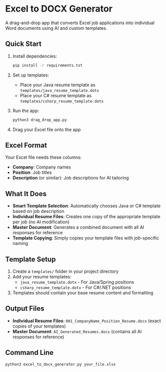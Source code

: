 # Excel to DOCX Generator

A drag-and-drop app that converts Excel job applications into individual Word documents using AI and custom templates.

## Quick Start

1. Install dependencies:
   ```bash
   pip install -r requirements.txt
   ```

2. Set up templates:
   - Place your Java resume template as `templates/java_resume_template.dotx`
   - Place your C# resume template as `templates/csharp_resume_template.dotx`

3. Run the app:
   ```bash
   python3 drag_drop_app.py
   ```

4. Drag your Excel file onto the app

## Excel Format

Your Excel file needs these columns:
- **Company**: Company names
- **Position**: Job titles
- **Description** (or similar): Job descriptions for AI tailoring

## What It Does

- **Smart Template Selection**: Automatically chooses Java or C# template based on job description
- **Individual Resume Files**: Creates one copy of the appropriate template per job (no AI modification)
- **Master Document**: Generates a combined document with all AI responses for reference
- **Template Copying**: Simply copies your template files with job-specific naming

## Template Setup

1. Create a `templates/` folder in your project directory
2. Add your resume templates:
   - `java_resume_template.dotx` - For Java/Spring positions
   - `csharp_resume_template.dotx` - For C#/.NET positions
3. Templates should contain your base resume content and formatting

## Output Files

- **Individual Resume Files**: `001_CompanyName_Position_Resume.docx` (exact copies of your templates)
- **Master Document**: `AI_Generated_Resumes.docx` (contains all AI responses for reference)

## Command Line

```bash
python3 excel_to_docx_generator.py your_file.xlsx
```
